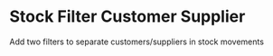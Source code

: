 Stock Filter Customer Supplier
==============================

Add two filters to separate customers/suppliers in stock movements
